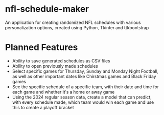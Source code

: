 # nfl-schedule-maker
An application for creating randomized NFL schedules with various personalization options, created using Python, Tkinter and ttkbootstrap

# Planned Features
<ul>
  <li>Ability to save generated schedules as CSV files</li>
  <li>Ability to open previously made schedules</li>
  <li>Select specific games for Thursday, Sunday and Monday Night Football, as well as other important dates like Chirstmas games and Black Friday games</li>
  <li>See the specific schedule of a specific team, with their date and time for each game and whether it's a home or away game</li>
  <li>Using the 2024 regular season data, create a model that can predict, with every schedule made, which team would win each game and use this to create a playoff bracket</li>
</ul>

